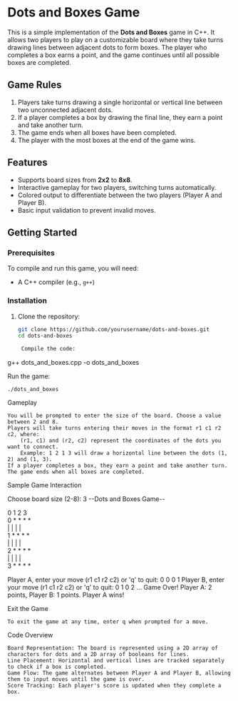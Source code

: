 # Dots and Boxes Game

This is a simple implementation of the **Dots and Boxes** game in C++. 
It allows two players to play on a customizable board where they take turns drawing lines between adjacent dots to form boxes. 
The player who completes a box earns a point, and the game continues until all possible boxes are completed.

## Game Rules

1. Players take turns drawing a single horizontal or vertical line between two unconnected adjacent dots.
2. If a player completes a box by drawing the final line, they earn a point and take another turn.
3. The game ends when all boxes have been completed.
4. The player with the most boxes at the end of the game wins.

## Features

- Supports board sizes from **2x2** to **8x8**.
- Interactive gameplay for two players, switching turns automatically.
- Colored output to differentiate between the two players (Player A and Player B).
- Basic input validation to prevent invalid moves.

## Getting Started

### Prerequisites

To compile and run this game, you will need:

- A C++ compiler (e.g., `g++`)


### Installation

1. Clone the repository:

   ```bash
   git clone https://github.com/yourusername/dots-and-boxes.git
   cd dots-and-boxes

    Compile the code:

g++   dots_and_boxes.cpp -o dots_and_boxes

Run the game:

    ./dots_and_boxes

Gameplay

    You will be prompted to enter the size of the board. Choose a value between 2 and 8.
    Players will take turns entering their moves in the format r1 c1 r2 c2, where:
        (r1, c1) and (r2, c2) represent the coordinates of the dots you want to connect.
        Example: 1 2 1 3 will draw a horizontal line between the dots (1, 2) and (1, 3).
    If a player completes a box, they earn a point and take another turn.
    The game ends when all boxes are completed.

Sample Game Interaction

Choose board size (2-8): 3
--Dots and Boxes Game--

   0   1   2   3  
0  *   *   *   *  
   |   |   |   |  
1  *   *   *   *  
   |   |   |   |  
2  *   *   *   *  
   |   |   |   |  
3  *   *   *   *  

Player A, enter your move (r1 c1 r2 c2) or 'q' to quit: 0 0 0 1
Player B, enter your move (r1 c1 r2 c2) or 'q' to quit: 0 1 0 2
...
Game Over! Player A: 2 points, Player B: 1 points.
Player A wins!

Exit the Game

    To exit the game at any time, enter q when prompted for a move.

Code Overview

    Board Representation: The board is represented using a 2D array of characters for dots and a 2D array of booleans for lines.
    Line Placement: Horizontal and vertical lines are tracked separately to check if a box is completed.
    Game Flow: The game alternates between Player A and Player B, allowing them to input moves until the game is over.
    Score Tracking: Each player's score is updated when they complete a box.
